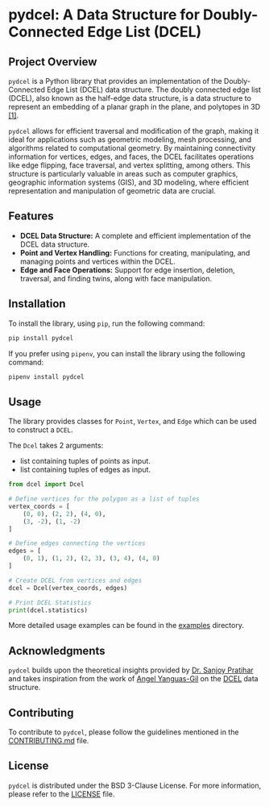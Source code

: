 # pydcel: A Data Structure for Doubly-Connected Edge List (DCEL)

## Project Overview

`pydcel` is a Python library that provides an implementation of the Doubly-Connected Edge List (DCEL) data structure. The doubly connected edge list (DCEL), also known as the half-edge data structure, is a data structure to represent an embedding of a planar graph in the plane, and polytopes in 3D [[1]](https://en.wikipedia.org/wiki/Doubly_connected_edge_list).

`pydcel` allows for efficient traversal and modification of the graph, making it ideal for applications such as geometric modeling, mesh processing, and algorithms related to computational geometry. By maintaining connectivity information for vertices, edges, and faces, the DCEL facilitates operations like edge flipping, face traversal, and vertex splitting, among others. This structure is particularly valuable in areas such as computer graphics, geographic information systems (GIS), and 3D modeling, where efficient representation and manipulation of geometric data are crucial.

## Features

* **DCEL Data Structure:**  A complete and efficient implementation of the DCEL data structure.
* **Point and Vertex Handling:**  Functions for creating, manipulating, and managing points and vertices within the DCEL.
* **Edge and Face Operations:**  Support for edge insertion, deletion, traversal, and finding twins, along with face manipulation.

## Installation

To install the library, using `pip`, run the following command:

```bash
pip install pydcel
```

If you prefer using `pipenv`, you can install the library using the following command:

```bash
pipenv install pydcel
```

## Usage

The library provides classes for `Point`, `Vertex`, and `Edge` which can be used to construct a `DCEL`. 

The `Dcel` takes 2 arguments:
- list containing tuples of points as input. 
- list containing tuples of edges as input.

```python 
from dcel import Dcel

# Define vertices for the polygon as a list of tuples
vertex_coords = [
    (0, 0), (2, 2), (4, 0),
    (3, -2), (1, -2)
]

# Define edges connecting the vertices
edges = [
    (0, 1), (1, 2), (2, 3), (3, 4), (4, 0)
]

# Create DCEL from vertices and edges
dcel = Dcel(vertex_coords, edges)

# Print DCEL Statistics
print(dcel.statistics)
```

More detailed usage examples can be found in the [examples](./examples/) directory.


## Acknowledgments

`pydcel` builds upon the theoretical insights provided by [Dr. Sanjoy Pratihar](https://sites.google.com/site/sanjoypratihar/home) and takes inspiration from the work of [Angel Yanguas-Gil](https://scholar.google.com/citations?user=HKXeJ9cAAAAJ&hl=en) on the [DCEL](https://pypi.org/project/dcel/) data structure.

## Contributing

To contribute to `pydcel`, please follow the guidelines mentioned in the [CONTRIBUTING.md](CONTRIBUTING.md) file.

## License

`pydcel` is distributed under the BSD 3-Clause License. For more information, please refer to the [LICENSE](LICENSE) file.
